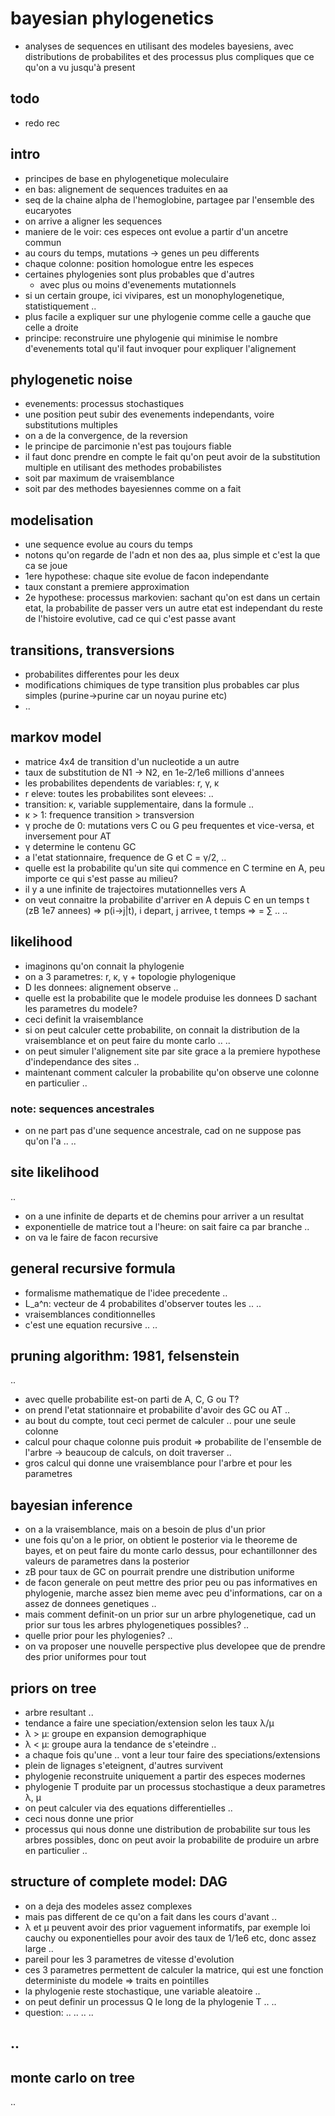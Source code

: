 # bayesian phylogenetics

- analyses de sequences en utilisant des modeles bayesiens,
avec distributions de probabilites et des processus plus compliques
que ce qu'on a vu jusqu'à present


## todo

- redo rec


## intro

- principes de base en phylogenetique moleculaire
- en bas: alignement de sequences traduites en aa
- seq de la chaine alpha de l'hemoglobine, partagee par l'ensemble des eucaryotes
- on arrive a aligner les sequences
- maniere de le voir: ces especes ont evolue a partir d'un ancetre commun
- au cours du temps, mutations -> genes un peu differents
- chaque colonne: position homologue entre les especes
- certaines phylogenies sont plus probables que d'autres
	* avec plus ou moins d'evenements mutationnels
- si un certain groupe, ici vivipares, est un monophylogenetique,
statistiquement ..
- plus facile a expliquer sur une phylogenie comme celle a gauche
que celle a droite
- principe: reconstruire une phylogenie qui minimise
le nombre d'evenements total
qu'il faut invoquer pour expliquer l'alignement


## phylogenetic noise

- evenements: processus stochastiques
- une position peut subir des evenements independants,
voire substitutions multiples
- on a de la convergence, de la reversion
- le principe de parcimonie n'est pas toujours fiable
- il faut donc prendre en compte le fait
qu'on peut avoir de la substitution multiple
en utilisant des methodes probabilistes
- soit par maximum de vraisemblance
- soit par des methodes bayesiennes comme on a fait


## modelisation

- une sequence evolue au cours du temps
- notons qu'on regarde de l'adn et non des aa,
plus simple et c'est la que ca se joue
- 1ere hypothese: chaque site evolue de facon independante
- taux constant a premiere approximation
- 2e hypothese: processus markovien:
sachant qu'on est dans un certain etat,
la probabilite de passer vers un autre etat
est independant du reste de l'histoire evolutive,
cad ce qui c'est passe avant


## transitions, transversions

- probabilites differentes pour les deux
- modifications chimiques de type transition plus probables car plus simples
(purine->purine car un noyau purine etc)
- ..


## markov model

- matrice 4x4 de transition d'un nucleotide a un autre
- taux de substitution de N1 -> N2, en 1e-2/1e6 millions d'annees
- les probabilites dependents de variables: r, γ, κ
- r eleve: toutes les probabilites sont elevees:
..
- transition: κ, variable supplementaire, dans la formule
..
- κ > 1: frequence transition > transversion
- γ proche de 0: mutations vers C ou G peu frequentes et vice-versa,
et inversement pour AT
- γ determine le contenu GC
- a l'etat stationnaire, frequence de G et C = γ/2, ..
- quelle est la probabilite qu'un site qui commence en C
termine en A, peu importe ce qui s'est passe au milieu?
- il y a une infinite de trajectoires mutationnelles vers A
- on veut connaitre la probabilite d'arriver en A depuis C
en un temps t (zB 1e7 annees)
⇒ p(i->j|t), i depart, j arrivee, t temps
⇒ = ∑ ..
..


## likelihood

- imaginons qu'on connait la phylogenie
- on a 3 parametres: r, κ, γ + topologie phylogenique
- D les donnees: alignement observe
..
- quelle est la probabilite que le modele produise les donnees D
sachant les parametres du modele?
- ceci definit la vraisemblance
- si on peut calculer cette probabilite,
on connait la distribution de la vraisemblance
et on peut faire du monte carlo
..
..
- on peut simuler l'alignement site par site
grace a la premiere hypothese d'independance des sites
..
- maintenant comment calculer la probabilite
qu'on observe une colonne en particulier ..


### note: sequences ancestrales

- on ne part pas d'une sequence ancestrale,
cad on ne suppose pas qu'on l'a
..
..


## site likelihood

..
- on a une infinite de departs et de chemins pour arriver a un resultat
- exponentielle de matrice tout a l'heure:
on sait faire ca par branche
..
- on va le faire de facon recursive


## general recursive formula

- formalisme mathematique de l'idee precedente
..
- L_a^n: vecteur de 4 probabilites d'observer toutes les ..
..
- vraisemblances conditionnelles
- c'est une equation recursive
..
..


## pruning algorithm: 1981, felsenstein

..
- avec quelle probabilite est-on parti de A, C, G ou T?
- on prend l'etat stationnaire et probabilite d'avoir des GC ou AT
..
- au bout du compte, tout ceci permet de calculer ..
pour une seule colonne
- calcul pour chaque colonne puis produit
⇒ probabilite de l'ensemble de l'arbre
→ beaucoup de calculs, on doit traverser
..
- gros calcul qui donne une vraisemblance pour l'arbre et pour les parametres


## bayesian inference

- on a la vraisemblance, mais on a besoin de plus d'un prior
- une fois qu'on a le prior,
on obtient le posterior via le theoreme de bayes,
et on peut faire du monte carlo dessus,
pour echantillonner des valeurs de parametres dans la posterior
- zB pour taux de GC on pourrait prendre une distribution uniforme
- de facon generale on peut mettre des prior peu ou pas informatives
en phylogenie,
marche assez bien meme avec peu d'informations,
car on a assez de donnees genetiques
..
- mais comment definit-on un prior sur un arbre phylogenetique,
cad un prior sur tous les arbres phylogenetiques possibles?
..
- quelle prior pour les phylogenies?
..
- on va proposer une nouvelle perspective plus developee
que de prendre des prior uniformes pour tout


## priors on tree

- arbre resultant ..
- tendance a faire une speciation/extension selon les taux λ/μ
- λ > μ: groupe en expansion demographique
- λ < μ: groupe aura la tendance de s'eteindre
..
- a chaque fois qu'une ..
vont a leur tour faire des speciations/extensions
- plein de lignages s'eteignent, d'autres survivent
- phylogenie reconstruite uniquement a partir des especes modernes
- phylogenie T produite par un processus stochastique
a deux parametres λ, μ
- on peut calculer via des equations differentielles ..
- ceci nous donne une prior
- processus qui nous donne une distribution de probabilite
sur tous les arbres possibles,
donc on peut avoir la probabilite de produire un arbre en particulier
..


## structure of complete model: DAG

- on a deja des modeles assez complexes
- mais pas different de ce qu'on a fait dans les cours d'avant
..
- λ et μ peuvent avoir des prior vaguement informatifs,
par exemple loi cauchy ou exponentielles
pour avoir des taux de 1/1e6 etc,
donc assez large ..
- pareil pour les 3 parametres de vitesse d'evolution
- ces 3 parametres permettent de calculer la matrice,
qui est une fonction deterministe du modele
⇒ traits en pointilles
- la phylogenie reste stochastique, une variable aleatoire
..
- on peut definir un processus Q
le long de la phylogenie T
..
..
- question: ..
..
..
..


## ..


## monte carlo on tree

..

